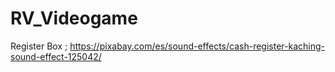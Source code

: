 # RV_Videogame

Register Box ; https://pixabay.com/es/sound-effects/cash-register-kaching-sound-effect-125042/